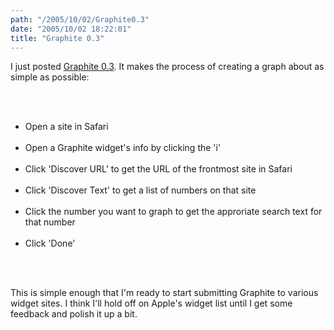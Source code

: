```yaml
---
path: "/2005/10/02/Graphite0.3" 
date: "2005/10/02 18:22:01" 
title: "Graphite 0.3" 
---
```

<p>I just posted <a href="http://www.randomchaos.com/software/dashboard/graphite/">Graphite 0.3</a>. It makes the process of creating a graph about as simple as possible:</p><br><ul><br><li>Open a site in Safari</li><br><li>Open a Graphite widget's info by clicking the 'i'</li><br><li>Click 'Discover URL' to get the URL of the frontmost site in Safari</li><br><li>Click 'Discover Text' to get a list of numbers on that site</li><br><li>Click the number you want to graph to get the approriate search text for that number</li><br><li>Click 'Done'</li><br></ul><br><p>This is simple enough that I'm ready to start submitting Graphite to various widget sites. I think I'll hold off on Apple's widget list until I get some feedback and polish it up a bit.</p>